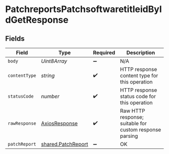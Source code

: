 # PatchreportsPatchsoftwaretitleidByIdGetResponse


## Fields

| Field                                                           | Type                                                            | Required                                                        | Description                                                     |
| --------------------------------------------------------------- | --------------------------------------------------------------- | --------------------------------------------------------------- | --------------------------------------------------------------- |
| `body`                                                          | *Uint8Array*                                                    | :heavy_minus_sign:                                              | N/A                                                             |
| `contentType`                                                   | *string*                                                        | :heavy_check_mark:                                              | HTTP response content type for this operation                   |
| `statusCode`                                                    | *number*                                                        | :heavy_check_mark:                                              | HTTP response status code for this operation                    |
| `rawResponse`                                                   | [AxiosResponse](https://axios-http.com/docs/res_schema)         | :heavy_check_mark:                                              | Raw HTTP response; suitable for custom response parsing         |
| `patchReport`                                                   | [shared.PatchReport](../../../sdk/models/shared/patchreport.md) | :heavy_minus_sign:                                              | OK                                                              |
